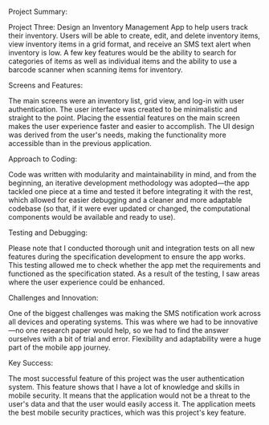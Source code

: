 Project Summary:

 Project Three: Design an Inventory Management App to help users track their inventory. Users will be able to create, edit, and delete inventory items, view inventory items in a grid format, and receive an SMS text alert when inventory is low. A few key features would be the ability to search for categories of items as well as individual items and the ability to use a barcode scanner when scanning items for inventory.

Screens and Features:

 The main screens were an inventory list, grid view, and log-in with user authentication. The user interface was created to be minimalistic and straight to the point. Placing the essential features on the main screen makes the user experience faster and easier to accomplish. The UI design was derived from the user's needs, making the functionality more accessible than in the previous application.

Approach to Coding:

 Code was written with modularity and maintainability in mind, and from the beginning, an iterative development methodology was adopted—the app tackled one piece at a time and tested it before integrating it with the rest, which allowed for easier debugging and a cleaner and more adaptable codebase (so that, if it were ever updated or changed, the computational components would be available and ready to use).

Testing and Debugging:

 Please note that I conducted thorough unit and integration tests on all new features during the specification development to ensure the app works. This testing allowed me to check whether the app met the requirements and functioned as the specification stated. As a result of the testing, I saw areas where the user experience could be enhanced.

Challenges and Innovation:

 One of the biggest challenges was making the SMS notification work across all devices and operating systems. This was where we had to be innovative—no one research paper would help, so we had to find the answer ourselves with a bit of trial and error. Flexibility and adaptability were a huge part of the mobile app journey.

Key Success:

 The most successful feature of this project was the user authentication system. This feature shows that I have a lot of knowledge and skills in mobile security. It means that the application would not be a threat to the user's data and that the user would easily access it. The application meets the best mobile security practices, which was this project's key feature.
